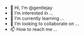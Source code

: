 - 👋 Hi, I’m @gentlejay
- 👀 I’m interested in ...
- 🌱 I’m currently learning ...
- 💞️ I’m looking to collaborate on ...
- 📫 How to reach me ...

<!---
gentlejay/gentlejay is a ✨ special ✨ repository because its `README.md` (this file) appears on your GitHub profile.
You can click the Preview link to take a look at your changes.
--->
